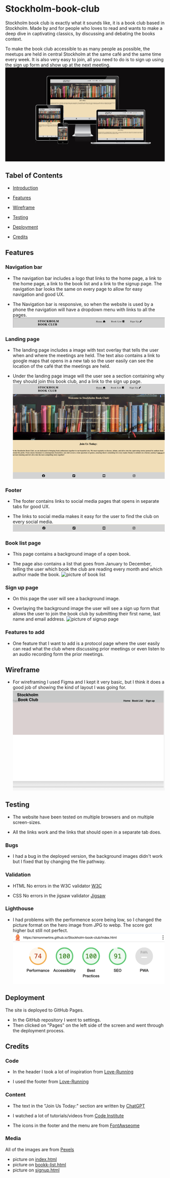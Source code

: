 # Stockholm-book-club
Stockholm book club is exactly what it sounds like, it is a book club based in Stockholm. Made by and for people who loves to read and wants to make a deep dive in captivating classics, by discussing and debating the books context.

To make the book club accessible to as many people as possible, the meetups are held in central Stockholm at the same café and the same time every week. It is also very easy to join, all you need to do is to sign up using the sign up form and show up at the next meeting.
![Mockup picture](https://github.com/SimonMertins/Stockholm-book-club/blob/main/assets/images/mockup.png)
## Tabel of Contents

- [Introduction](#stockholm-book-club)

- [Features](#features)

- [Wireframe](#wireframe)

- [Testing](#testing)

- [Deployment](#deployment)

- [Credits](#credits)

## Features

### Navigation bar
* The navigation bar includes a logo that links to the home page, a link to the home page, a link to the book list and a link to the signup page. The navigation bar looks the same on every page to allow for easy navigation and good UX.

* The Navigation bar is responsive, so when the website is used by a phone the navigation will have a dropdown menu with links to all the pages.
![picture of navigation bar](https://github.com/SimonMertins/Stockholm-book-club/blob/main/assets/images/header.png)
### Landing page
* The landing page includes a image with text overlay that tells the user when and where the meetings are held. The text also contains a link to google maps that opens in a new tab so the user easily can see the location of the café that the meetings are held.

* Under the landing page image will the user see a section containing why they should join this book club, and a link to the sign up page.
![picture of landing page](https://github.com/SimonMertins/Stockholm-book-club/blob/main/assets/images/index.png)
### Footer
* The footer contains links to social media pages that opens in separate tabs for good UX.

* The links to social media makes it easy for the user to find the club on every social media.
![picture of footer](https://github.com/SimonMertins/Stockholm-book-club/blob/main/assets/images/footer.png)
### Book list page
* This page contains a background image of a open book.

* The page also contains a list that goes from January to December, telling the user which book the club are reading every month and which author made the book.
![picture of book list](https://github.com/SimonMertins/Stockholm-book-club/blob/main/assets/images/book-list.png)
### Sign up page
* On this page the user will see a background image.

* Overlaying the background image the user will see a sign up form that allows the user to join the book club by submitting their first name, last name and email address.
![picture of signup page](https://github.com/SimonMertins/Stockholm-book-club/blob/main/assets/images/signup.png)
### Features to add
* One feature that I want to add is a protocol page where the user easily can read what the club where discussing prior meetings or even listen to an audio recording form the prior meetings.

## Wireframe
* For wireframing I used Figma and I kept it very basic, but I think it does a good job of showing the kind of layout I was going for.
![picture of figa wireframe](https://github.com/SimonMertins/Stockholm-book-club/blob/main/assets/images/figma.png)

## Testing
* The website have been tested on multiple browsers and on multiple screen-sizes.

* All the links work and the links that should open in a separate tab does.

### Bugs
* I had a bug in the deployed version, the background images didn't work but I fixed that by changing the file pathway.

### Validation
* HTML
No errors in the W3C validator
[W3C](https://validator.w3.org/nu/?doc=https%3A%2F%2Fsimonmertins.github.io%2FStockholm-book-club%2Findex.html)

* CSS
No errors in the jigsaw validator
[Jigsaw](https://jigsaw.w3.org/css-validator/validator?uri=https%3A%2F%2Fsimonmertins.github.io%2FStockholm-book-club%2Findex.html&profile=css3svg&usermedium=all&warning=1&vextwarning=&lang=en)

### Lighthouse
* I had problems with the performence score being low, so I changed the picture format on the hero image from JPG to webp. The score got higher but still not perfect.
![picture of lighthouse score](https://github.com/SimonMertins/Stockholm-book-club/blob/main/assets/images/lighthouse.png)
## Deployment
The site is deployed to GitHub Pages.
* In the GitHub repository I went to settings.
* Then clicked on "Pages" on the left side of the screen and went through the deployment process.

## Credits
### Code
* In the header I took a lot of inspiration from [Love-Running](https://github.com/SimonMertins/Love-Running)

* I used the footer from [Love-Running](https://github.com/SimonMertins/Love-Running)

### Content
* The text in the "Join Us Today:" section are written by [ChatGPT](https://chat.openai.com)

* I watched a lot of tutorials/videos from [Code Institute](https://codeinstitute.net/se/)

* The icons in the footer and the menu are from [FontAwseome](https://fontawesome.com)

### Media
All of the images are from [Pexels](https://www.pexels.com)
* picture on [index.html](https://www.pexels.com/photo/books-in-black-wooden-book-shelf-159711/)
* picture on [bookk-list.html](https://www.pexels.com/photo/notebook-with-blank-pages-942872/)
* picture on [signup.html](https://www.pexels.com/photo/white-printer-paper-on-brown-wooden-table-7041947/)